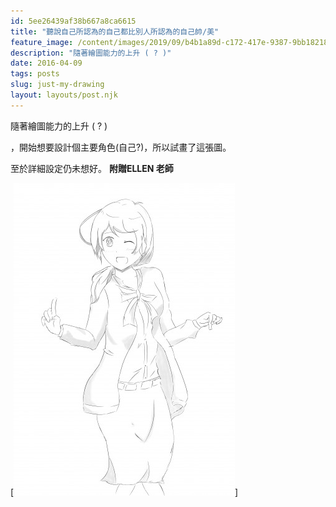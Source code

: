 ```yaml
---
id: 5ee26439af38b667a8ca6615
title: "聽說自己所認為的自己都比別人所認為的自己帥/美"
feature_image: /content/images/2019/09/b4b1a89d-c172-417e-9387-9bb18218f9e8.png
description: "隨著繪圖能力的上升 ( ? )"
date: 2016-04-09
tags: posts
slug: just-my-drawing
layout: layouts/post.njk
---
```


隨著繪圖能力的上升 ( ? )

，開始想要設計個主要角色(自己?)，所以試畫了這張圖。

至於詳細設定仍未想好。
**附贈ELLEN 老師**

\[![elen](/img/content/images/2016/04/elen-354x500.jpg)\]
